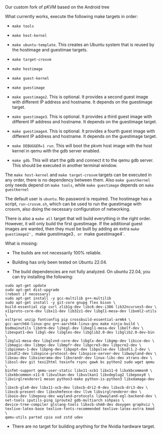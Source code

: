 Our custom fork of pKVM based on the Android tree

What currently works, execute the following make targets in order:

* `make tools`

* `make host-kernel`

* `make ubuntu-template`. This creates an Ubuntu system that is reused by the
  hostimage and guestimae targets.

* `make target-crosvm`

* `make hostimage`

* `make guest-kernel`

* `make guestimage`

* `make guestimage2`. This is optional. It provides a second guest image with different IP address and hostname. It depends on the guestimage target.

* `make guestimage3`. This is optional. It provides a third guest image with different IP address and hostname. It depends on the guestimage target.

* `make guestimage4`. This is optional. It provides a fourth guest image with different IP address and hostname. It depends on the guestimage target.

* `make DEBUGGER=1 run`. This will boot the pkvm host image with the host kernel in qemu with the gdb server enabled.

* `make gdb`. This will start the gdb and connect it to the qemu gdb server. This should be executed in another terminal window.

The `make host-kernel` and `make target-crosvm` targets can be executed in any order, there is no dependency between them. Also `make guestkernel` only needs depend on `make tools`, while `make guestimage` depends on `make guestkernel`

The default user is `ubuntu`. No password is required. The hostimage has a script, `run-crosvm.sh`, which can be used to run the guestimage with crosvm, also doing the necessary configuration of networking.

There is also a `make all` target that will build everything in the right order. However, it will only build the first guestimage. If the additional guest images are wanted, then they must be built by adding an extra `make guestimage2', `make guestimage3`, or `make guestimage4`.

What is missing:

* The builds are not necessarily 100% reliable.

* Building has only been tested on Ubuntu 22.04.

* The build dependencies are not fully analyzed. On ubuntu 22.04, you can try installing the following:

```
sudo apt-get update
sudo apt-get dist-upgrade
(reboot if necessary)
sudo apt-get install -y gcc-multilib g++-multilib
sudo apt-get install -y git-core gnupg flex bison \
build-essential zip curl zlib1g-dev libc6-dev-i386 lib32ncurses5-dev \
x11proto-core-dev libx11-dev lib32z1-dev libgl1-mesa-dev libxml2-utils \
xsltproc unzip fontconfig pip crossbuild-essential-arm64 \
gcc-aarch64-linux-gnu g++-aarch64-linux-gnu make ninja-build \
bsdmainutils libdrm-dev libegl-dev libegl1-mesa-dev libelf-dev \
libexpat1-dev libgl-dev libgles-dev libglib2.0-dev libglib2.0-dev-bin \
libglu1-mesa-dev libglvnd-core-dev libglx-dev libgmp-dev libice-dev \
libmagic-dev libmpc-dev libmpfr-dev libpcre3-dev libpcre2-dev \
libpixman-1-dev libpng-dev libpopt-dev libpulse-dev libsdl1.2-dev \
libsdl2-dev libspice-protocol-dev libspice-server-dev libwayland-dev \
libxau-dev libxinerama-dev libxrandr-dev linux-libc-dev xtrans-dev \
libssl-dev git texi2html texinfo rsync gawk bc python2 sudo wget qemu \
binfmt-support qemu-user-static libx11-xcb1 libx11-6 libxkbcommon0 \
libxkbcommon-x11-0 libvulkan-dev libvulkan1 libvdeplug2 libepoxy0 \
libvirglrenderer1 meson python3-mako python-is-python3 libxdamage-dev \
libxcb-glx0-dev libx11-xcb-dev libxcb-dri2-0-dev libxcb-dri3-dev \
libxcb-present-dev libxshmfence-dev llvm libvirglrenderer-dev \
libaio-dev libepoxy-dev wayland-protocols libwayland-egl-backend-dev \
net-tools iputils-ping iproute2 gdb-multiarch sshpass \
device-tree-compiler glslang-tools libxcb-shm0-dev doxygen graphviz \
texlive-latex-base texlive-fonts-recommended texlive-latex-extra kmod \
qemu-utils parted cpio xxd zstd udev
```

* There are no target for building anything for the Nvidia hardware target.
